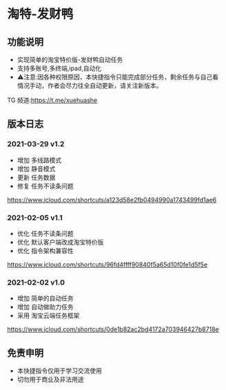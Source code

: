 # 淘特-发财鸭

## 功能说明

- 实现简单的淘宝特价版-发财鸭自动任务
- 支持多账号,多终端,ipad,自动化
- ⚠️注意:因各种权限原因，本快捷指令只能完成部分任务，剩余任务与自己看情况手动，作者会尽力往全自动更新，请关注新版本。

TG 频道:https://t.me/xuehuashe

## 版本日志

### 2021-03-29 v1.2
- 增加 多线路模式
- 增加 静音模式
- 更新 任务数据
- 修复 任务不读条问题

https://www.icloud.com/shortcuts/a123d58e2fb0494990a1743499fd1ae6

### 2021-02-05 v1.1
- 优化 任务不读条问题
- 优化 默认客户端改成淘宝特价版
- 优化 指令架构兼容性

https://www.icloud.com/shortcuts/96fd4ffff90840f5a65d10f0fe1d5f5e

### 2021-02-02 v1.0
- 增加 简单的自动任务
- 增加 自动做助力任务
- 采用 淘宝云端任务框架

https://www.icloud.com/shortcuts/0de1b82ac2bd4172a703946427b8718e


## 免责申明
- 本快捷指令仅用于学习交流使用
- 切勿用于商业及非法用途
